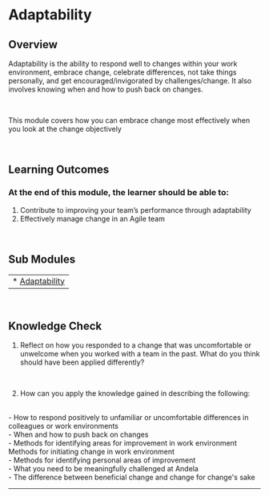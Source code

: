 # **Adaptability**

## **Overview**

Adaptability is the ability to respond well to changes within your work environment, embrace change, celebrate differences, not take things personally, and get encouraged/invigorated by challenges/change. It also involves knowing when and how to push back on changes.

<br />

This module covers how you can embrace change most effectively when you look at the change objectively

<br />


## **Learning Outcomes**
### **At the end of this module, the learner should be able to:**
1. Contribute to improving your team’s performance through adaptability
2. Effectively manage change in an Agile team



<br />

## **Sub Modules**
                       
|                          |
| ------------------------ |
| * [Adaptability](..0/Adaptability-submodule.md)  |


<br />

## **Knowledge Check**
1. Reflect on how you responded to a change that was uncomfortable or unwelcome when you worked with a team in the past. What do you think should have been applied differently?
<br />

2. How can you apply the knowledge gained in describing the following:
<br />
- How to respond positively to unfamiliar or uncomfortable differences in colleagues or work environments
<br />
- When and how to push back on changes
<br />
- Methods for identifying areas for improvement in work environment	 Methods for initiating change in work environment
<br />
- Methods for identifying personal areas of improvement
<br />
- What you need to be meaningfully challenged at Andela
<br />
- The difference between beneficial change and change for change's sake
<br />



------------
